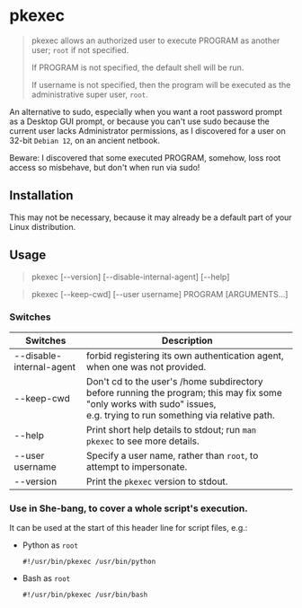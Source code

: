 # pkexec

> pkexec allows an authorized user to execute PROGRAM as another user; `root` if not specified.
> 
> If PROGRAM is not specified, the default shell will be run.
> 
> If username is not specified, then the program will be executed as the administrative
super user, `root`.

An alternative to sudo, especially when you want a root password prompt as a Desktop GUI prompt, 
or because you can't use sudo because the current user lacks Administrator permissions,
as I discovered for a user on 32-bit `Debian 12`, on an ancient netbook. 

Beware: I discovered that some executed PROGRAM, somehow, loss root access so misbehave, but don't when run via sudo!

## Installation

This may not be necessary, because it may already be a default part of your Linux distribution.

## Usage

> pkexec [--version] \[--disable-internal-agent\] [--help]

> pkexec [--keep-cwd] \[--user username\] PROGRAM \[ARGUMENTS...\]

### Switches

| Switches                 | Description                                                                                                                                                                 |
|--------------------------|-----------------------------------------------------------------------------------------------------------------------------------------------------------------------------|
| --disable-internal-agent | forbid registering its own authentication agent, when one was not provided.                                                                                                 |
| --keep-cwd               | Don't cd to the user's /home subdirectory before running the program; this may fix some "only works with sudo" issues,<br/> e.g. trying to run something via relative path. |
| --help                   | Print short help details to stdout; run `man pkexec` to see more details.                                                                                                   |
| --user username          | Specify a user name, rather than `root`, to attempt to impersonate.                                                                                                         |
| --version                | Print the `pkexec` version to stdout.                                                                                                                                       |


### Use in She-bang, to cover a whole script's execution. 

It can be used at the start of this header line for script files, e.g.:

- Python as `root`
    ```shell
    #!/usr/bin/pkexec /usr/bin/python
    ```

- Bash as `root`
    ```shell
    #!/usr/bin/pkexec /usr/bin/bash
    ```
